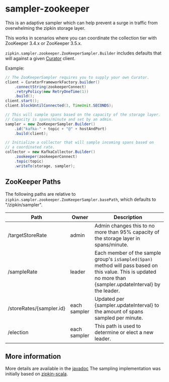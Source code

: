 # sampler-zookeeper
This is an adaptive sampler which can help prevent a surge in traffic
from overwhelming the zipkin storage layer.

This works in scenarios where you can coordinate the collection tier
with ZooKeeper 3.4.x or ZooKeeper 3.5.x.

`zipkin.sampler.zookeeper.ZooKeeperSampler.Builder` includes defaults
that will against a given [Curator](http://curator.apache.org) client.

Example:

```java
// The ZooKeeperSampler requires you to supply your own Curator.
client = CuratorFrameworkFactory.builder()
    .connectString(zookeeperConnect)
    .retryPolicy(new RetryOneTime(1))
    .build();
client.start();
client.blockUntilConnected(3, TimeUnit.SECONDS);

// This will sample spans based on the capacity of the storage layer.
// Capacity is spans/minute and set by an admin.
sampler = new ZooKeeperSampler.Builder()
    .id("kafka-" + topic + "@" + hostAndPort)
    .build(client);

// Initialize a collector that will sample incoming spans based on
// a coordinated rate.
collector = new KafkaCollector.Builder()
    .zookeeper(zookeeperConnect)
    .topic(topic)
    .writeTo(storage, sampler);
```

## ZooKeeper Paths

The following paths are relative to `zipkin.sampler.zookeeper.ZooKeeperSampler.basePath`,
which defaults to "/zipkin/sampler". 

Path | Owner | Description
--- | --- | ---
/targetStoreRate | admin | Admin changes this to no more than 95% capacity of the storage layer in spans/minute.
/sampleRate | leader | Each member of the sample group's `isSampled(Span)` method will pass based on this value. This is updated no more than {sampler.updateInterval} by the leader.
/storeRates/{sampler.id} | each sampler | Updated per {sampler.updateInterval} to the amount of spans sampled per minute.
/election | each sampler | This path is used to determine or elect a new leader.

## More information
More details are available in the [javadoc](src/main/java/zipkin/collector/zookeeper/ZooKeeperCollectorSampler.java)
The sampling implementation was initially based on [zipkin-scala](https://github.com/openzipkin/zipkin/tree/scala/zipkin-sampler).


